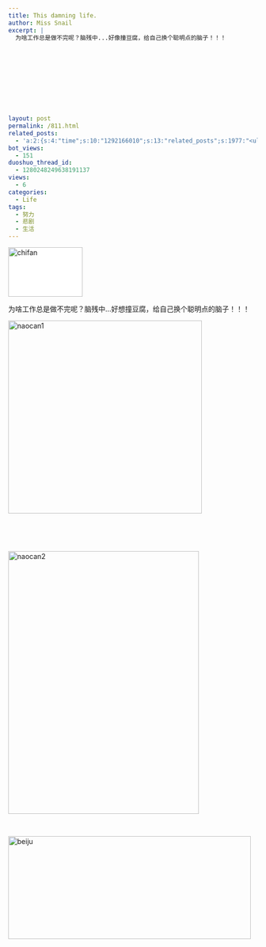 ```yaml
---
title: This damning life.
author: Miss Snail
excerpt: |
  为啥工作总是做不完呢？脑残中...好像撞豆腐，给自己换个聪明点的脑子！！！
  
  
  
   
  
   
  
  
  
   
layout: post
permalink: /811.html
related_posts:
  - 'a:2:{s:4:"time";s:10:"1292166010";s:13:"related_posts";s:1977:"<ul class="related_post"><li><a href="http://blog.80aj.com/2010/11/16/101116-%e5%a4%9c%e6%9c%aa%e7%9c%a0%e6%80%9d%e5%bf%b5%e8%bf%9c%e6%96%b9%e7%9a%84%e4%bd%b3%e4%ba%ba/" title="101116 夜未眠,思念远方的佳人">101116 夜未眠,思念远方的佳人</a></li><li><a href="http://blog.80aj.com/2010/09/09/%e5%8c%86%e5%8c%86/" title="匆匆">匆匆</a></li><li><a href="http://blog.80aj.com/2010/09/05/100905-%e7%90%90%e4%ba%8b%e8%ae%b0/" title="100905 琐事记">100905 琐事记</a></li><li><a href="http://blog.80aj.com/2010/07/06/100706-%e7%ba%a2%e9%85%92/" title="100706 红酒">100706 红酒</a></li><li><a href="http://blog.80aj.com/2010/05/23/100523-%e8%b6%8a%e7%8b%b1%e5%85%94-%e7%ac%91%e4%b8%8d%e6%8a%bd%e4%bd%a0%e6%89%be%e6%88%91/" title="100523 越狱兔 笑不抽你找我">100523 越狱兔 笑不抽你找我</a></li><li><a href="http://blog.80aj.com/2010/05/17/100517-%e6%94%be%e8%8d%a1%e4%b8%8d%e7%be%81%e7%9a%84%e6%98%af%e6%88%91%e4%bd%86%e4%b8%8d%e7%9f%a5%e9%81%93%e6%98%af%e4%b8%8d%e6%98%af%e4%bd%a0%e7%9a%84%e7%88%b1/" title="100517 放荡不羁的是我但不知道是不是你的爱">100517 放荡不羁的是我但不知道是不是你的爱</a></li><li><a href="http://blog.80aj.com/2010/05/06/100506-she-will-be-loved/" title="100506 she will be loved ">100506 she will be loved </a></li><li><a href="http://blog.80aj.com/2010/04/24/100424-%e5%a4%b1%e6%84%8f%e7%94%b7%e5%a5%b3/" title="100424 失意男女">100424 失意男女</a></li><li><a href="http://blog.80aj.com/2010/04/14/100414-%e9%94%99%e8%bf%87%e7%9a%84%e7%8f%ad%e8%bd%a6%e6%9c%89%e5%a6%82%e9%94%99%e8%bf%87%e7%9a%84%e4%ba%ba%e7%94%9f%e6%97%a0%e6%b3%95%e8%bf%bd%e5%9b%9e/" title="100414 错过的班车有如错过的人生无法追回">100414 错过的班车有如错过的人生无法追回</a></li><li><a href="http://blog.80aj.com/2010/04/02/100403-%e7%94%9f%e6%b4%bb%e9%82%a3%e4%ba%9b%e4%ba%8b/" title="100403 生活那些事">100403 生活那些事</a></li></ul>";}'
bot_views:
  - 151
duoshuo_thread_id:
  - 1280248249638191137
views:
  - 6
categories:
  - Life
tags:
  - 努力
  - 悲剧
  - 生活
---
```

<img class="aligncenter size-full wp-image-731"  style="background:#FFFFFF;"  title="chifan" src="http://www.80aj.com/wp-content/uploads/2009/12/chifan.jpg" alt="chifan" width="150" height="100" />

为啥工作总是做不完呢？脑残中&#8230;好想撞豆腐，给自己换个聪明点的脑子！！！

<img title="naocan1" src="http://www.80aj.com/wp-content/uploads/2009/12/naocan1.jpg" alt="naocan1" width="391" height="390" />

 

 

<img class="aligncenter size-full wp-image-733" title="naocan2" src="http://www.80aj.com/wp-content/uploads/2009/12/naocan2.jpg" alt="naocan2" width="385" height="531" />

 

<img class="aligncenter size-full wp-image-734" title="beiju" src="http://www.80aj.com/wp-content/uploads/2009/12/beiju.jpg" alt="beiju" width="490" height="208" />